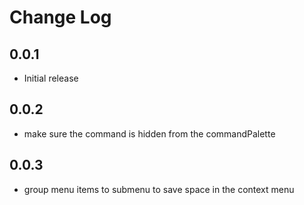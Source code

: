 # Change Log

## 0.0.1

- Initial release

## 0.0.2

- make sure the command is hidden from the commandPalette

## 0.0.3

- group menu items to submenu to save space in the context menu
